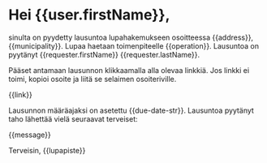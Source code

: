 # Hei {{user.firstName}},

sinulta on pyydetty lausuntoa lupahakemukseen osoitteessa {{address}}, {{municipality}}. Lupaa haetaan toimenpiteelle {{operation}}. Lausuntoa on pyyt&auml;nyt {{requester.firstName}} {{requester.lastName}}.

P&auml;&auml;set antamaan lausunnon klikkaamalla alla olevaa linkki&auml;. Jos linkki ei toimi, kopioi osoite ja liit&auml; se selaimen osoiteriville.

{{link}}

Lausunnon m&auml;&auml;r&auml;ajaksi on asetettu {{due-date-str}}. Lausuntoa pyyt&auml;nyt taho l&auml;hett&auml;&auml; viel&auml; seuraavat terveiset:

{{message}}

Terveisin,
{{lupapiste}}
